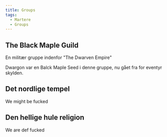 ```yaml
---
title: Groups
tags:
  - Martere
  - Groups
---
```

## The Black Maple Guild
En militær gruppe indenfor "The Dwarven Empire"

Dwargon var en Balck Maple Seed i denne gruppe, nu gået fra for eventyr skylden.

## Det nordlige tempel
We might be fucked

## Den hellige hule religion
We are def fucked